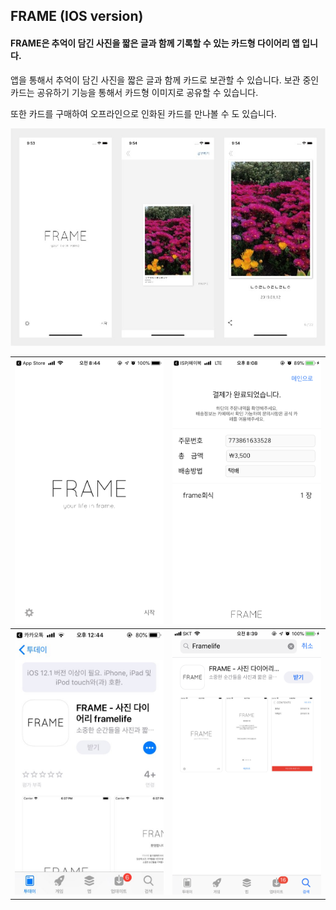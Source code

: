 ## FRAME (IOS version)

#### FRAME은 추억이 담긴 사진을 짧은 글과 함께 기록할 수 있는 카드형 다이어리 앱 입니다.  
  
앱을 통해서 추억이 담긴 사진을 짧은 글과 함께 카드로 보관할 수 있습니다. 보관 중인 카드는 공유하기 기능을 통해서 카드형 이미지로 공유할 수 있습니다.
  
또한 카드를 구매하여 오프라인으로 인화된 카드를 만나볼 수 도 있습니다. 

![main_screen](https://github.com/hololee/FRAME_IOS/blob/master/screenshot/screen1.png?raw=true)

| ![main_screen](https://github.com/hololee/FRAME_IOS/blob/master/screenshot/screen2.png?raw=true) | ![main_screen](https://github.com/hololee/FRAME_IOS/blob/master/screenshot/screen3.png?raw=true) |
|--|--|
| ![main_screen](https://github.com/hololee/FRAME_IOS/blob/master/screenshot/screen4.jpg?raw=true) | ![main_screen](https://github.com/hololee/FRAME_IOS/blob/master/screenshot/screen5.png?raw=true) |

<!--stackedit_data:
eyJoaXN0b3J5IjpbLTExMjgzMjEzNzQsNzMwOTk4MTE2XX0=
-->
